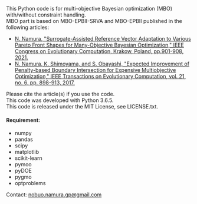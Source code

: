 This Python code is for multi-objective Bayesian optimization (MBO) with/without constraint handling.  
MBO part is based on MBO-EPBII-SRVA and MBO-EPBII published in the following articles:  
* [N. Namura, "Surrogate-Assisted Reference Vector Adaptation to Various Pareto Front Shapes for Many-Objective Bayesian Optimization," IEEE Congress on Evolutionary Computation, Krakow, Poland, pp.901-908, 2021.](https://doi.org/10.1109/CEC45853.2021.9504917)
* [N. Namura, K. Shimoyama, and S. Obayashi, "Expected Improvement of Penalty-based Boundary Intersection for Expensive Multiobjective Optimization," IEEE Transactions on Evolutionary Computation, vol. 21, no. 6, pp. 898-913, 2017.](https://doi.org/10.1109/TEVC.2017.2693320)

Please cite the article(s) if you use the code.  
This code was developed with Python 3.6.5.  
This code is released under the MIT License, see LICENSE.txt.  

#### Requirement:
* numpy
* pandas
* scipy
* matplotlib
* scikit-learn
* pymoo
* pyDOE
* pygmo
* optproblems

Contact: nobuo.namura.gp@gmail.com
